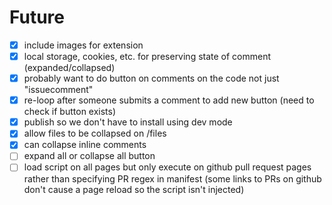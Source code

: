 # Future

* [x] include images for extension
* [x] local storage, cookies, etc. for preserving state of comment (expanded/collapsed)
* [x] probably want to do button on comments on the code not just "issuecomment"
* [x] re-loop after someone submits a comment to add new button (need to check if button exists)
* [x] publish so we don't have to install using dev mode
* [x] allow files to be collapsed on /files
* [x] can collapse inline comments
* [ ] expand all or collapse all button
* [ ] load script on all pages but only execute on github pull request pages rather than specifying PR regex in manifest (some links to PRs on github don't cause a page reload so the script isn't injected)
